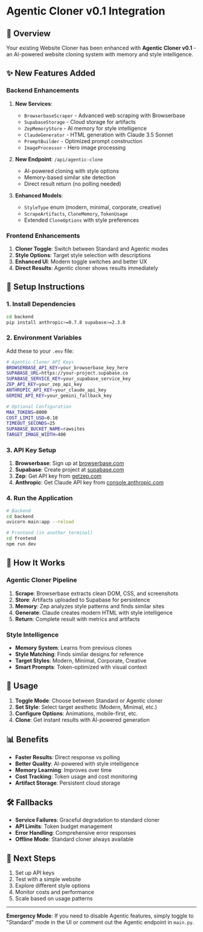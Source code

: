 # Agentic Cloner v0.1 Integration

## 🚀 Overview

Your existing Website Cloner has been enhanced with **Agentic Cloner v0.1** - an AI-powered website cloning system with memory and style intelligence.

## ✨ New Features Added

### Backend Enhancements

1. **New Services**:
   - `BrowserbaseScraper` - Advanced web scraping with Browserbase
   - `SupabaseStorage` - Cloud storage for artifacts
   - `ZepMemoryStore` - AI memory for style intelligence
   - `ClaudeGenerator` - HTML generation with Claude 3.5 Sonnet
   - `PromptBuilder` - Optimized prompt construction
   - `ImageProcessor` - Hero image processing

2. **New Endpoint**: `/api/agentic-clone`
   - AI-powered cloning with style options
   - Memory-based similar site detection
   - Direct result return (no polling needed)

3. **Enhanced Models**:
   - `StyleType` enum (modern, minimal, corporate, creative)
   - `ScrapeArtifacts`, `CloneMemory`, `TokenUsage`
   - Extended `CloneOptions` with style preferences

### Frontend Enhancements

1. **Cloner Toggle**: Switch between Standard and Agentic modes
2. **Style Options**: Target style selection with descriptions
3. **Enhanced UI**: Modern toggle switches and better UX
4. **Direct Results**: Agentic cloner shows results immediately

## 🔧 Setup Instructions

### 1. Install Dependencies

```bash
cd backend
pip install anthropic>=0.7.8 supabase>=2.3.0
```

### 2. Environment Variables

Add these to your `.env` file:

```bash
# Agentic Cloner API Keys
BROWSERBASE_API_KEY=your_browserbase_key_here
SUPABASE_URL=https://your-project.supabase.co
SUPABASE_SERVICE_KEY=your_supabase_service_key
ZEP_API_KEY=your_zep_api_key
ANTHROPIC_API_KEY=your_claude_api_key
GEMINI_API_KEY=your_gemini_fallback_key

# Optional Configuration
MAX_TOKENS=8000
COST_LIMIT_USD=0.10
TIMEOUT_SECONDS=25
SUPABASE_BUCKET_NAME=rawsites
TARGET_IMAGE_WIDTH=400
```

### 3. API Key Setup

1. **Browserbase**: Sign up at [browserbase.com](https://browserbase.com)
2. **Supabase**: Create project at [supabase.com](https://supabase.com)
3. **Zep**: Get API key from [getzep.com](https://getzep.com)
4. **Anthropic**: Get Claude API key from [console.anthropic.com](https://console.anthropic.com)

### 4. Run the Application

```bash
# Backend
cd backend
uvicorn main:app --reload

# Frontend (in another terminal)
cd frontend
npm run dev
```

## 🎯 How It Works

### Agentic Cloner Pipeline

1. **Scrape**: Browserbase extracts clean DOM, CSS, and screenshots
2. **Store**: Artifacts uploaded to Supabase for persistence
3. **Memory**: Zep analyzes style patterns and finds similar sites
4. **Generate**: Claude creates modern HTML with style intelligence
5. **Return**: Complete result with metrics and artifacts

### Style Intelligence

- **Memory System**: Learns from previous clones
- **Style Matching**: Finds similar designs for reference
- **Target Styles**: Modern, Minimal, Corporate, Creative
- **Smart Prompts**: Token-optimized with visual context

## 🔄 Usage

1. **Toggle Mode**: Choose between Standard or Agentic cloner
2. **Set Style**: Select target aesthetic (Modern, Minimal, etc.)
3. **Configure Options**: Animations, mobile-first, etc.
4. **Clone**: Get instant results with AI-powered generation

## 📊 Benefits

- **Faster Results**: Direct response vs polling
- **Better Quality**: AI-powered with style intelligence
- **Memory Learning**: Improves over time
- **Cost Tracking**: Token usage and cost monitoring
- **Artifact Storage**: Persistent cloud storage

## 🛠️ Fallbacks

- **Service Failures**: Graceful degradation to standard cloner
- **API Limits**: Token budget management
- **Error Handling**: Comprehensive error responses
- **Offline Mode**: Standard cloner always available

## 🚀 Next Steps

1. Set up API keys
2. Test with a simple website
3. Explore different style options
4. Monitor costs and performance
5. Scale based on usage patterns

---

**Emergency Mode**: If you need to disable Agentic features, simply toggle to "Standard" mode in the UI or comment out the Agentic endpoint in `main.py`. 
